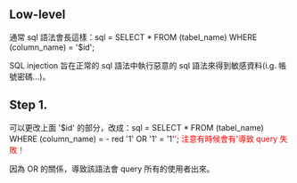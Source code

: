 Low-level
---
通常 sql 語法會長這樣：sql = SELECT * FROM (tabel_name) WHERE (column_name) = '$id';

SQL injection 旨在正常的 sql 語法中執行惡意的 sql 語法來得到敏感資料(i.g. 帳號密碼...)。

Step 1.
---

可以更改上面 '$id' 的部分，改成：sql = SELECT * FROM (tabel_name) WHERE (column_name) = - red '1' OR '1' = '1'<font color = "red">'</font>; <font color = "RED">注意有時候會有'導致 query 失敗！</font>

因為 OR 的關係，導致該語法會 query 所有的使用者出來。
